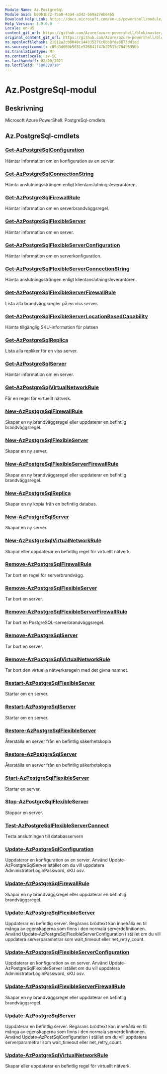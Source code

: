 ```yaml
---
Module Name: Az.PostgreSql
Module Guid: b09b1b72-75a0-43a4-a342-b69a27eb64b5
Download Help Link: https://docs.microsoft.com/en-us/powershell/module/az.postgresql
Help Version: 1.0.0.0
Locale: en-US
content_git_url: https://github.com/Azure/azure-powershell/blob/master/src/PostgreSql/help/Az.PostgreSql.md
original_content_git_url: https://github.com/Azure/azure-powershell/blob/master/src/PostgreSql/help/Az.PostgreSql.md
ms.openlocfilehash: 21012a2cb8048c144935271c6bb8fde6673dd1ed
ms.sourcegitcommit: c05d3d669b5631e526841f47b22513d78495350b
ms.translationtype: MT
ms.contentlocale: sv-SE
ms.lasthandoff: 02/09/2021
ms.locfileid: "100220710"
---
```

# Az.PostgreSql-modul
## Beskrivning
Microsoft Azure PowerShell: PostgreSql-cmdlets

## Az.PostgreSql-cmdlets
### [Get-AzPostgreSqlConfiguration](Get-AzPostgreSqlConfiguration.md)
Hämtar information om en konfiguration av en server.

### [Get-AzPostgreSqlConnectionString](Get-AzPostgreSqlConnectionString.md)
Hämta anslutningssträngen enligt klientanslutningsleverantören.

### [Get-AzPostgreSqlFirewallRule](Get-AzPostgreSqlFirewallRule.md)
Hämtar information om en serverbrandväggsregel.

### [Get-AzPostgreSqlFlexibleServer](Get-AzPostgreSqlFlexibleServer.md)
Hämtar information om en server.

### [Get-AzPostgreSqlFlexibleServerConfiguration](Get-AzPostgreSqlFlexibleServerConfiguration.md)
Hämtar information om en serverkonfiguration.

### [Get-AzPostgreSqlFlexibleServerConnectionString](Get-AzPostgreSqlFlexibleServerConnectionString.md)
Hämta anslutningssträngen enligt klientanslutningsleverantören.

### [Get-AzPostgreSqlFlexibleServerFirewallRule](Get-AzPostgreSqlFlexibleServerFirewallRule.md)
Lista alla brandväggsregler på en viss server.

### [Get-AzPostgreSqlFlexibleServerLocationBasedCapability](Get-AzPostgreSqlFlexibleServerLocationBasedCapability.md)
Hämta tillgänglig SKU-information för platsen

### [Get-AzPostgreSqlReplica](Get-AzPostgreSqlReplica.md)
Lista alla repliker för en viss server.

### [Get-AzPostgreSqlServer](Get-AzPostgreSqlServer.md)
Hämtar information om en server.

### [Get-AzPostgreSqlVirtualNetworkRule](Get-AzPostgreSqlVirtualNetworkRule.md)
Får en regel för virtuellt nätverk.

### [New-AzPostgreSqlFirewallRule](New-AzPostgreSqlFirewallRule.md)
Skapar en ny brandväggsregel eller uppdaterar en befintlig brandväggsregel.

### [New-AzPostgreSqlFlexibleServer](New-AzPostgreSqlFlexibleServer.md)
Skapar en ny server.

### [New-AzPostgreSqlFlexibleServerFirewallRule](New-AzPostgreSqlFlexibleServerFirewallRule.md)
Skapar en ny brandväggsregel eller uppdaterar en befintlig brandväggsregel.

### [New-AzPostgreSqlReplica](New-AzPostgreSqlReplica.md)
Skapar en ny kopia från en befintlig databas.

### [New-AzPostgreSqlServer](New-AzPostgreSqlServer.md)
Skapar en ny server.

### [New-AzPostgreSqlVirtualNetworkRule](New-AzPostgreSqlVirtualNetworkRule.md)
Skapar eller uppdaterar en befintlig regel för virtuellt nätverk.

### [Remove-AzPostgreSqlFirewallRule](Remove-AzPostgreSqlFirewallRule.md)
Tar bort en regel för serverbrandvägg.

### [Remove-AzPostgreSqlFlexibleServer](Remove-AzPostgreSqlFlexibleServer.md)
Tar bort en server.

### [Remove-AzPostgreSqlFlexibleServerFirewallRule](Remove-AzPostgreSqlFlexibleServerFirewallRule.md)
Tar bort en PostgreSQL-serverbrandväggsregel.

### [Remove-AzPostgreSqlServer](Remove-AzPostgreSqlServer.md)
Tar bort en server.

### [Remove-AzPostgreSqlVirtualNetworkRule](Remove-AzPostgreSqlVirtualNetworkRule.md)
Tar bort den virtuella nätverksregeln med det givna namnet.

### [Restart-AzPostgreSqlFlexibleServer](Restart-AzPostgreSqlFlexibleServer.md)
Startar om en server.

### [Restart-AzPostgreSqlServer](Restart-AzPostgreSqlServer.md)
Startar om en server.

### [Restore-AzPostgreSqlFlexibleServer](Restore-AzPostgreSqlFlexibleServer.md)
Återställa en server från en befintlig säkerhetskopia

### [Restore-AzPostgreSqlServer](Restore-AzPostgreSqlServer.md)
Återställa en server från en befintlig säkerhetskopia

### [Start-AzPostgreSqlFlexibleServer](Start-AzPostgreSqlFlexibleServer.md)
Startar en server.

### [Stop-AzPostgreSqlFlexibleServer](Stop-AzPostgreSqlFlexibleServer.md)
Stoppar en server.

### [Test-AzPostgreSqlFlexibleServerConnect](Test-AzPostgreSqlFlexibleServerConnect.md)
Testa anslutningen till databasservern

### [Update-AzPostgreSqlConfiguration](Update-AzPostgreSqlConfiguration.md)
Uppdaterar en konfiguration av en server.
Använd Update-AzPostgreSqlServer istället om du vill uppdatera AdministratorLoginPassword, sKU osv.

### [Update-AzPostgreSqlFirewallRule](Update-AzPostgreSqlFirewallRule.md)
Skapar en ny brandväggsregel eller uppdaterar en befintlig brandväggsregel.

### [Update-AzPostgreSqlFlexibleServer](Update-AzPostgreSqlFlexibleServer.md)
Uppdaterar en befintlig server.
Begärans brödtext kan innehålla en till många av egenskaperna som finns i den normala serverdefinitionen.
Använd Update-AzPostgreSqlFlexibleServerConfiguration i stället om du vill uppdatera serverparametrar som wait_timeout eller net_retry_count.

### [Update-AzPostgreSqlFlexibleServerConfiguration](Update-AzPostgreSqlFlexibleServerConfiguration.md)
Uppdaterar en konfiguration av en server.
Använd Update-AzPostgreSqlFlexibleServer istället om du vill uppdatera AdministratorLoginPassword, sKU osv.

### [Update-AzPostgreSqlFlexibleServerFirewallRule](Update-AzPostgreSqlFlexibleServerFirewallRule.md)
Skapar en ny brandväggsregel eller uppdaterar en befintlig brandväggsregel.

### [Update-AzPostgreSqlServer](Update-AzPostgreSqlServer.md)
Uppdaterar en befintlig server.
Begärans brödtext kan innehålla en till många av egenskaperna som finns i den normala serverdefinitionen.
Använd Update-AzPostSqlConfiguration i stället om du vill uppdatera serverparametrar som wait_timeout eller net_retry_count.

### [Update-AzPostgreSqlVirtualNetworkRule](Update-AzPostgreSqlVirtualNetworkRule.md)
Skapar eller uppdaterar en befintlig regel för virtuellt nätverk.

